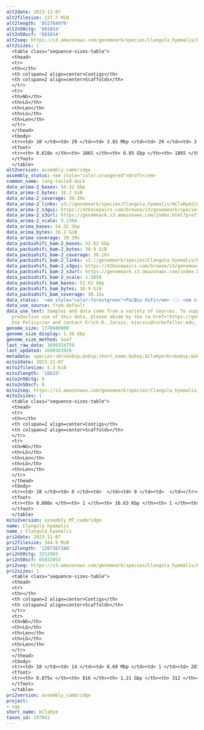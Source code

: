 ```yaml
---
alt2date: 2023-11-07
alt2filesize: 227.7 MiB
alt2length: '852764979'
alt2n50ctg: '601014'
alt2n50scf: '601014'
alt2seq: https://s3.amazonaws.com/genomeark/species/Clangula_hyemalis/bClaHye2/assembly_cambridge/bClaHye2.alt.asm.20231107.fasta.gz
alt2sizes: |
  <table class="sequence-sizes-table">
  <thead>
  <tr>
  <th></th>
  <th colspan=2 align=center>Contigs</th>
  <th colspan=2 align=center>Scaffolds</th>
  </tr>
  <tr>
  <th>NG</th>
  <th>LG</th>
  <th>Len</th>
  <th>LG</th>
  <th>Len</th>
  </tr>
  </thead>
  <tbody>
  <tr><td> 10 </td><td> 29 </td><td> 3.83 Mbp </td><td> 29 </td><td> 3.83 Mbp </td></tr><tr><td> 20 </td><td> 77 </td><td> 2.33 Mbp </td><td> 77 </td><td> 2.33 Mbp </td></tr><tr><td> 30 </td><td> 147 </td><td> 1.64 Mbp </td><td> 147 </td><td> 1.64 Mbp </td></tr><tr><td> 40 </td><td> 247 </td><td> 1.12 Mbp </td><td> 247 </td><td> 1.12 Mbp </td></tr><tr style="background-color:#cccccc;"><td> 50 </td><td> 413 </td><td> 0.60 Mbp </td><td> 413 </td><td> 0.60 Mbp </td></tr><tr><td> 60 </td><td> 947 </td><td> 69.11 Kbp </td><td> 947 </td><td> 69.11 Kbp </td></tr><tr><td> 70 </td><td> 0 </td><td>  </td><td> 0 </td><td>  </td></tr><tr><td> 80 </td><td> 0 </td><td>  </td><td> 0 </td><td>  </td></tr><tr><td> 90 </td><td> 0 </td><td>  </td><td> 0 </td><td>  </td></tr><tr><td> 100 </td><td> 0 </td><td>  </td><td> 0 </td><td>  </td></tr></tbody>
  <tfoot>
  <tr><th> 0.618x </th><th> 1865 </th><th> 0.85 Gbp </th><th> 1865 </th><th> 0.85 Gbp </th></tr>
  </tfoot>
  </table>
alt2version: assembly_cambridge
assembly_status: <em style="color:orangered">Draft</em>
common_name: long-tailed duck
data_arima-2_bases: 54.32 Gbp
data_arima-2_bytes: 16.2 GiB
data_arima-2_coverage: 39.39x
data_arima-2_links: s3://genomeark/species/Clangula_hyemalis/bClaHye2/genomic_data/arima/<br>
data_arima-2_s3gui: https://42basepairs.com/browse/s3/genomeark/species/Clangula_hyemalis/bClaHye2/genomic_data/arima/
data_arima-2_s3url: https://genomeark.s3.amazonaws.com/index.html?prefix=species/Clangula_hyemalis/bClaHye2/genomic_data/arima/
data_arima-2_scale: 3.1304
data_arima_bases: 54.32 Gbp
data_arima_bytes: 16.2 GiB
data_arima_coverage: 39.39x
data_pacbiohifi_bam-2_bases: 52.62 Gbp
data_pacbiohifi_bam-2_bytes: 30.9 GiB
data_pacbiohifi_bam-2_coverage: 38.16x
data_pacbiohifi_bam-2_links: s3://genomeark/species/Clangula_hyemalis/bClaHye2/genomic_data/pacbio_hifi/<br>
data_pacbiohifi_bam-2_s3gui: https://42basepairs.com/browse/s3/genomeark/species/Clangula_hyemalis/bClaHye2/genomic_data/pacbio_hifi/
data_pacbiohifi_bam-2_s3url: https://genomeark.s3.amazonaws.com/index.html?prefix=species/Clangula_hyemalis/bClaHye2/genomic_data/pacbio_hifi/
data_pacbiohifi_bam-2_scale: 1.5850
data_pacbiohifi_bam_bases: 52.62 Gbp
data_pacbiohifi_bam_bytes: 30.9 GiB
data_pacbiohifi_bam_coverage: 38.16x
data_status: '<em style="color:forestgreen">PacBio HiFi</em> ::: <em style="color:forestgreen">Arima</em>'
data_use_source: from-default
data_use_text: Samples and data come from a variety of sources. To support fair and
  productive use of this data, please abide by the <a href="https://genome10k.soe.ucsc.edu/data-use-policies/">Data
  Use Policy</a> and contact Erich D. Jarvis, ejarvis@rockefeller.edu, with any questions.
genome_size: 1378980000
genome_size_display: 1.38 Gbp
genome_size_method: GoaT
last_raw_data: 1699354759
last_updated: 1699363926
metadata: species:<br>&nbsp;&nbsp;short_name:&nbsp;bClaHye<br>&nbsp;&nbsp;name:&nbsp;Clangula&nbsp;hyemalis<br>&nbsp;&nbsp;taxon_id:&nbsp;197941<br>&nbsp;&nbsp;common_name:&nbsp;long-tailed&nbsp;duck<br>&nbsp;&nbsp;order:<br>&nbsp;&nbsp;&nbsp;&nbsp;name:&nbsp;Anseriformes<br>&nbsp;&nbsp;family:<br>&nbsp;&nbsp;&nbsp;&nbsp;name:&nbsp;Anatidae<br>&nbsp;&nbsp;individuals:<br>&nbsp;&nbsp;&nbsp;&nbsp;-&nbsp;short_name:&nbsp;bClaHye2<br>&nbsp;&nbsp;&nbsp;&nbsp;&nbsp;&nbsp;biosample_id:&nbsp;SAMEA112468035<br>&nbsp;&nbsp;&nbsp;&nbsp;&nbsp;&nbsp;sex:&nbsp;male<br>&nbsp;&nbsp;genome_size:&nbsp;1378980000<br>&nbsp;&nbsp;genome_size_method:&nbsp;GoaT<br>&nbsp;&nbsp;project:&nbsp;[&nbsp;vgp&nbsp;]<br>
mito2date: 2023-11-07
mito2filesize: 5.3 KiB
mito2length: '16633'
mito2n50ctg: 0
mito2n50scf: 0
mito2seq: https://s3.amazonaws.com/genomeark/species/Clangula_hyemalis/bClaHye2/assembly_MT_cambridge/bClaHye2.MT.20231107.fasta.gz
mito2sizes: |
  <table class="sequence-sizes-table">
  <thead>
  <tr>
  <th></th>
  <th colspan=2 align=center>Contigs</th>
  <th colspan=2 align=center>Scaffolds</th>
  </tr>
  <tr>
  <th>NG</th>
  <th>LG</th>
  <th>Len</th>
  <th>LG</th>
  <th>Len</th>
  </tr>
  </thead>
  <tbody>
  <tr><td> 10 </td><td> 0 </td><td>  </td><td> 0 </td><td>  </td></tr><tr><td> 20 </td><td> 0 </td><td>  </td><td> 0 </td><td>  </td></tr><tr><td> 30 </td><td> 0 </td><td>  </td><td> 0 </td><td>  </td></tr><tr><td> 40 </td><td> 0 </td><td>  </td><td> 0 </td><td>  </td></tr><tr style="background-color:#cccccc;"><td> 50 </td><td> 0 </td><td style="background-color:#ff8888;">  </td><td> 0 </td><td style="background-color:#ff8888;">  </td></tr><tr><td> 60 </td><td> 0 </td><td>  </td><td> 0 </td><td>  </td></tr><tr><td> 70 </td><td> 0 </td><td>  </td><td> 0 </td><td>  </td></tr><tr><td> 80 </td><td> 0 </td><td>  </td><td> 0 </td><td>  </td></tr><tr><td> 90 </td><td> 0 </td><td>  </td><td> 0 </td><td>  </td></tr><tr><td> 100 </td><td> 0 </td><td>  </td><td> 0 </td><td>  </td></tr></tbody>
  <tfoot>
  <tr><th> 0.000x </th><th> 1 </th><th> 16.63 Kbp </th><th> 1 </th><th> 16.63 Kbp </th></tr>
  </tfoot>
  </table>
mito2version: assembly_MT_cambridge
name: Clangula hyemalis
name_: Clangula_hyemalis
pri2date: 2023-11-07
pri2filesize: 344.9 MiB
pri2length: '1207367186'
pri2n50ctg: 3252965
pri2n50scf: 65832053
pri2seq: https://s3.amazonaws.com/genomeark/species/Clangula_hyemalis/bClaHye2/assembly_cambridge/bClaHye2.pri.asm.20231107.fasta.gz
pri2sizes: |
  <table class="sequence-sizes-table">
  <thead>
  <tr>
  <th></th>
  <th colspan=2 align=center>Contigs</th>
  <th colspan=2 align=center>Scaffolds</th>
  </tr>
  <tr>
  <th>NG</th>
  <th>LG</th>
  <th>Len</th>
  <th>LG</th>
  <th>Len</th>
  </tr>
  </thead>
  <tbody>
  <tr><td> 10 </td><td> 14 </td><td> 8.69 Mbp </td><td> 1 </td><td> 207.63 Mbp </td></tr><tr><td> 20 </td><td> 32 </td><td> 6.67 Mbp </td><td> 2 </td><td> 158.76 Mbp </td></tr><tr><td> 30 </td><td> 56 </td><td> 5.13 Mbp </td><td> 3 </td><td> 121.13 Mbp </td></tr><tr><td> 40 </td><td> 87 </td><td> 4.14 Mbp </td><td> 4 </td><td> 85.19 Mbp </td></tr><tr style="background-color:#cccccc;"><td> 50 </td><td> 125 </td><td style="background-color:#88ff88;"> 3.25 Mbp </td><td> 6 </td><td style="background-color:#88ff88;"> 65.83 Mbp </td></tr><tr><td> 60 </td><td> 172 </td><td> 2.54 Mbp </td><td> 9 </td><td> 33.21 Mbp </td></tr><tr><td> 70 </td><td> 236 </td><td> 1.78 Mbp </td><td> 15 </td><td> 21.11 Mbp </td></tr><tr><td> 80 </td><td> 338 </td><td> 0.99 Mbp </td><td> 27 </td><td> 6.71 Mbp </td></tr><tr><td> 90 </td><td> 0 </td><td>  </td><td> 0 </td><td>  </td></tr><tr><td> 100 </td><td> 0 </td><td>  </td><td> 0 </td><td>  </td></tr></tbody>
  <tfoot>
  <tr><th> 0.875x </th><th> 816 </th><th> 1.21 Gbp </th><th> 312 </th><th> 1.21 Gbp </th></tr>
  </tfoot>
  </table>
pri2version: assembly_cambridge
project:
- vgp
short_name: bClaHye
taxon_id: 197941
---
```

